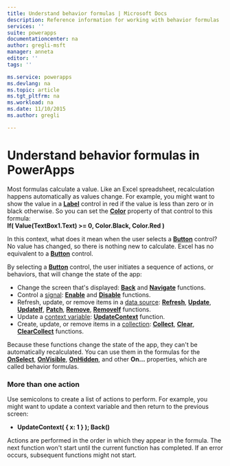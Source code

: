 ```yaml
---
title: Understand behavior formulas | Microsoft Docs
description: Reference information for working with behavior formulas
services: ''
suite: powerapps
documentationcenter: na
author: gregli-msft
manager: anneta
editor: ''
tags: ''

ms.service: powerapps
ms.devlang: na
ms.topic: article
ms.tgt_pltfrm: na
ms.workload: na
ms.date: 11/10/2015
ms.author: gregli

---
```

# Understand behavior formulas in PowerApps

Most formulas calculate a value.  Like an Excel spreadsheet, recalculation happens automatically as values change.  For example, you might want to show the value in a **[Label](controls/control-text-box.md)** control in red if the value is less than zero or in black otherwise. So you can set the **[Color](controls/properties-color-border.md)** property of that control to this formula:
<br>**If( Value(TextBox1.Text) >= 0, Color.Black, Color.Red )**

In this context, what does it mean when the user selects a **[Button](controls/control-button.md)** control?  No value has changed, so there is nothing new to calculate. Excel has no equivalent to a **[Button](controls/control-button.md)** control.  

By selecting a **[Button](controls/control-button.md)** control, the user initiates a sequence of actions, or behaviors, that will change the state of the app:

* Change the screen that's displayed: **[Back](../functions/function-navigate.md)** and **[Navigate](../functions/function-navigate.md)** functions.
* Control a [signal](../functions/signals.md): **[Enable](../functions/function-enable-disable.md)** and **[Disable](../functions/function-enable-disable.md)** functions.
* Refresh, update, or remove items in a [data source](working-with-data-sources.md): **[Refresh](../functions/function-refresh.md)**, **[Update](../functions/function-update-updateif.md)**, **[UpdateIf](../functions/function-update-updateif.md)**, **[Patch](../functions/function-patch.md)**, **[Remove](../functions/function-remove-removeif.md)**, **[RemoveIf](../functions/function-remove-removeif.md)** functions.
* Update a [context variable](working-with-variables.md#create-a-context-variable):  **[UpdateContext](../functions/function-updatecontext.md)** function.
* Create, update, or remove items in a [collection](working-with-data-sources.md#collections):  **[Collect](../functions/function-clear-collect-clearcollect.md)**, **[Clear](../functions/function-clear-collect-clearcollect.md)**, **[ClearCollect](../functions/function-clear-collect-clearcollect.md)** functions.

Because these functions change the state of the app, they can't be automatically recalculated. You can use them in the formulas for the **[OnSelect](controls/properties-core.md)**, **[OnVisible](controls/control-screen.md)**, **[OnHidden](controls/control-screen.md)**, and other **On...** properties, which are called behavior formulas.

### More than one action
Use semicolons to create a list of actions to perform. For example, you might want to update a context variable and then return to the previous screen:

* **UpdateContext( { x: 1 } ); Back()**

Actions are performed in the order in which they appear in the formula.  The next function won't start until the current function has completed. If an error occurs, subsequent functions might not start.

